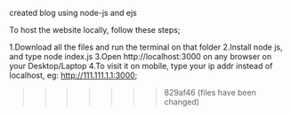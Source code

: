 created blog using node-js and ejs

To host the website locally, follow these steps;

1.Download all the files and run the terminal on that folder
2.Install node js, and type node index.js
3.Open http://localhost:3000 on any browser on your Desktop/Laptop
4.To visit it on mobile, type your ip addr instead of localhost, eg: http://111.111.1.1:3000;
>>>>>>> 829af46 (files have been changed)
